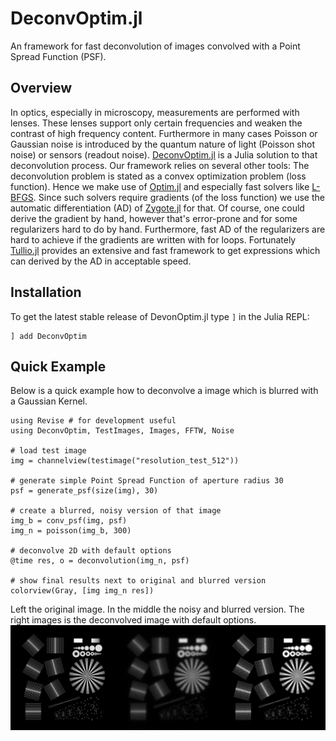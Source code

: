 # DeconvOptim.jl

An framework for fast deconvolution of images convolved with a Point Spread Function (PSF).


## Overview
In optics, especially in microscopy, measurements are performed with lenses. These lenses support only certain frequencies
and weaken the contrast of high frequency content. Furthermore in many cases Poisson or Gaussian noise is introduced by the 
quantum nature of light (Poisson shot noise) or sensors (readout noise).
[DeconvOptim.jl](https://github.com/roflmaostc/DeconvOptim.jl) is a Julia solution to that deconvolution process.
Our framework relies on several other tools:
The deconvolution problem is stated as a convex optimization problem (loss function). Hence we make use of [Optim.jl](https://github.com/JuliaNLSolvers/Optim.jl/) and especially fast solvers like [L-BFGS](https://julianlsolvers.github.io/Optim.jl/stable/#algo/lbfgs/).
Since such solvers require gradients (of the loss function) we use the automatic differentiation (AD) of [Zygote.jl](https://github.com/FluxML/Zygote.jl) for that.
Of course, one could derive the gradient by hand, however that's error-prone and for some regularizers hard to do by hand.
Furthermore, fast AD of the regularizers are hard to achieve if the gradients are written with for loops.
Fortunately [Tullio.jl](https://github.com/mcabbott/Tullio.jl) provides an extensive and fast framework to get expressions which can derived by the AD in acceptable speed.



## Installation
To get the latest stable release of DevonOptim.jl type `]` in the Julia REPL:
```
] add DeconvOptim
```


## Quick Example
Below is a quick example how to deconvolve a image which is blurred with a Gaussian Kernel.

```@jldoctest
using Revise # for development useful
using DeconvOptim, TestImages, Images, FFTW, Noise

# load test image
img = channelview(testimage("resolution_test_512"))

# generate simple Point Spread Function of aperture radius 30
psf = generate_psf(size(img), 30)

# create a blurred, noisy version of that image
img_b = conv_psf(img, psf)
img_n = poisson(img_b, 300)

# deconvolve 2D with default options
@time res, o = deconvolution(img_n, psf)

# show final results next to original and blurred version
colorview(Gray, [img img_n res])
```

Left the original image. In the middle the noisy and blurred version. The right images is the deconvolved image with default options.
![](assets/quick_example_results.png)

